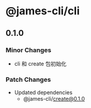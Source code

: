 # @james-cli/cli

## 0.1.0

### Minor Changes

- cli 和 create 包初始化

### Patch Changes

- Updated dependencies
  - @james-cli/create@0.1.0
